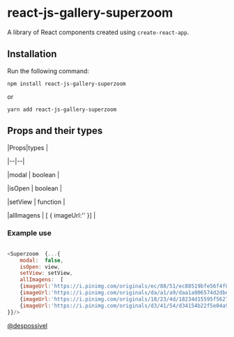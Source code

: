 
# react-js-gallery-superzoom

  

A library of React components created using `create-react-app`.

  

## Installation

  

Run the following command:

  

`npm install react-js-gallery-superzoom`

  

or

  

`yarn add react-js-gallery-superzoom`

  
  

## Props and their types

|Props|types |

|--|--|

|modal | boolean |

|isOpen | boolean |

|setView | function |

|allImagens | [ { imageUrl:'' }] |

  

### Example use

```js

<Superzoom  {...{
	modal:  false,
	isOpen: view,
	setView: setView,
	allImagens:  [
	{imageUrl:'https://i.pinimg.com/originals/ec/88/51/ec88519bfe56f4f03a65820458b46f46.jpg'},
	{imageUrl:'https://i.pinimg.com/originals/da/a1/a9/daa1a906574d2dbe16e290895e31c362.jpg'},
	{imageUrl:'https://i.pinimg.com/originals/18/23/4d/18234d15595f5627ef8ed25364673df2.jpg'},
	{imageUrl:'https://i.pinimg.com/originals/d3/41/54/d34154b22f5e04a9a63e77ffdecd31fc.jpg'}  ],
}}/>

```



[@despossivel](https://github.com/despossivel)